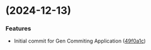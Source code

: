 #  (2024-12-13)


### Features

* Initial commit for Gen Commiting Application ([49f0a1c](https://github.com/KamilAdd-Byte/commiting-workshop/commit/49f0a1cb21444d701b47bf2da5614397525846e2))



